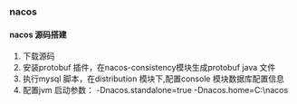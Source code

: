 ### nacos

#### nacos 源码搭建

1. 下载源码
2. 安装protobuf 插件，在nacos-consistency模块生成protobuf java 文件
3. 执行mysql 脚本，在distribution 模块下,配置console 模块数据库配置信息
4. 配置jvm 启动参数： -Dnacos.standalone=true -Dnacos.home=C:\\nacos